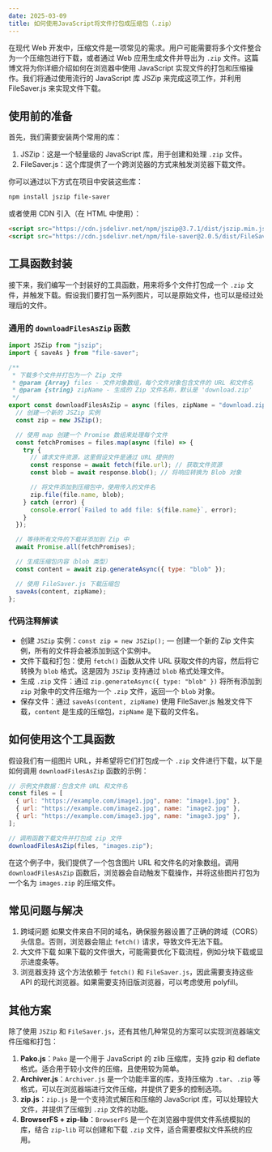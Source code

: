 ```yaml
---
date: 2025-03-09
title: 如何使用JavaScript将文件打包成压缩包（.zip）
---
```


在现代 Web 开发中，压缩文件是一项常见的需求。用户可能需要将多个文件整合为一个压缩包进行下载，或者通过 Web 应用生成文件并导出为 `.zip` 文件。这篇博文将为你详细介绍如何在浏览器中使用 JavaScript 实现文件的打包和压缩操作。我们将通过使用流行的 JavaScript 库 JSZip 来完成这项工作，并利用 FileSaver.js 来实现文件下载。

## 使用前的准备

首先，我们需要安装两个常用的库：

1. JSZip：这是一个轻量级的 JavaScript 库，用于创建和处理 `.zip` 文件。
2. FileSaver.js：这个库提供了一个跨浏览器的方式来触发浏览器下载文件。

你可以通过以下方式在项目中安装这些库：

```bash
npm install jszip file-saver
```

或者使用 CDN 引入（在 HTML 中使用）：

```html
<script src="https://cdn.jsdelivr.net/npm/jszip@3.7.1/dist/jszip.min.js"></script>
<script src="https://cdn.jsdelivr.net/npm/file-saver@2.0.5/dist/FileSaver.min.js"></script>
```

## 工具函数封装

接下来，我们编写一个封装好的工具函数，用来将多个文件打包成一个 `.zip` 文件，并触发下载。假设我们要打包一系列图片，可以是原始文件，也可以是经过处理后的文件。

### 通用的 `downloadFilesAsZip` 函数

```js
import JSZip from "jszip";
import { saveAs } from "file-saver";

/**
 * 下载多个文件并打包为一个 Zip 文件
 * @param {Array} files - 文件对象数组，每个文件对象包含文件的 URL 和文件名
 * @param {string} zipName - 生成的 Zip 文件名称，默认是 'download.zip'
 */
export const downloadFilesAsZip = async (files, zipName = "download.zip") => {
  // 创建一个新的 JSZip 实例
  const zip = new JSZip();

  // 使用 map 创建一个 Promise 数组来处理每个文件
  const fetchPromises = files.map(async (file) => {
    try {
      // 请求文件资源，这里假设文件是通过 URL 提供的
      const response = await fetch(file.url); // 获取文件资源
      const blob = await response.blob(); // 将响应转换为 Blob 对象

      // 将文件添加到压缩包中，使用传入的文件名
      zip.file(file.name, blob);
    } catch (error) {
      console.error(`Failed to add file: ${file.name}`, error);
    }
  });

  // 等待所有文件的下载并添加到 Zip 中
  await Promise.all(fetchPromises);

  // 生成压缩包内容（blob 类型）
  const content = await zip.generateAsync({ type: "blob" });

  // 使用 FileSaver.js 下载压缩包
  saveAs(content, zipName);
};
```

### 代码注释解读

- 创建 `JSZip` 实例：`const zip = new JSZip();` — 创建一个新的 Zip 文件实例，所有的文件将会被添加到这个实例中。
- 文件下载和打包：使用 `fetch()` 函数从文件 URL 获取文件的内容，然后将它转换为 `blob` 格式。这是因为 `JSZip` 支持通过 `blob` 格式处理文件。
- 生成 `.zip` 文件：通过 `zip.generateAsync({ type: "blob" })` 将所有添加到 `zip` 对象中的文件压缩为一个 `.zip` 文件，返回一个 `blob` 对象。
- 保存文件：通过 `saveAs(content, zipName)` 使用 FileSaver.js 触发文件下载，`content` 是生成的压缩包，`zipName` 是下载的文件名。

## 如何使用这个工具函数

假设我们有一组图片 URL，并希望将它们打包成一个 `.zip` 文件进行下载，以下是如何调用 `downloadFilesAsZip` 函数的示例：

```js
// 示例文件数据：包含文件 URL 和文件名
const files = [
  { url: "https://example.com/image1.jpg", name: "image1.jpg" },
  { url: "https://example.com/image2.jpg", name: "image2.jpg" },
  { url: "https://example.com/image3.jpg", name: "image3.jpg" },
];

// 调用函数下载文件并打包成 zip 文件
downloadFilesAsZip(files, "images.zip");
```

在这个例子中，我们提供了一个包含图片 URL 和文件名的对象数组。调用 `downloadFilesAsZip` 函数后，浏览器会自动触发下载操作，并将这些图片打包为一个名为 `images.zip` 的压缩文件。

## 常见问题与解决

1. 跨域问题
   如果文件来自不同的域名，确保服务器设置了正确的跨域（CORS）头信息。否则，浏览器会阻止 `fetch()` 请求，导致文件无法下载。
2. 大文件下载
   如果下载的文件很大，可能需要优化下载流程，例如分块下载或显示进度条等。
3. 浏览器支持
   这个方法依赖于 `fetch()` 和 `FileSaver.js`，因此需要支持这些 API 的现代浏览器。如果需要支持旧版浏览器，可以考虑使用 polyfill。

## 其他方案

除了使用 `JSZip` 和 `FileSaver.js`，还有其他几种常见的方案可以实现浏览器端文件压缩和打包：

1. **Pako.js**：`Pako` 是一个用于 JavaScript 的 zlib 压缩库，支持 gzip 和 deflate 格式。适合用于较小文件的压缩，且使用较为简单。
2. **Archiver.js**：`Archiver.js` 是一个功能丰富的库，支持压缩为 `.tar`、`.zip` 等格式，可以在浏览器端进行文件压缩，并提供了更多的控制选项。
3. **zip.js**：`zip.js` 是一个支持流式解压和压缩的 JavaScript 库，可以处理较大文件，并提供了压缩到 `.zip` 文件的功能。
4. **BrowserFS + zip-lib**：`BrowserFS` 是一个在浏览器中提供文件系统模拟的库，结合 `zip-lib` 可以创建和下载 `.zip` 文件，适合需要模拟文件系统的应用。

